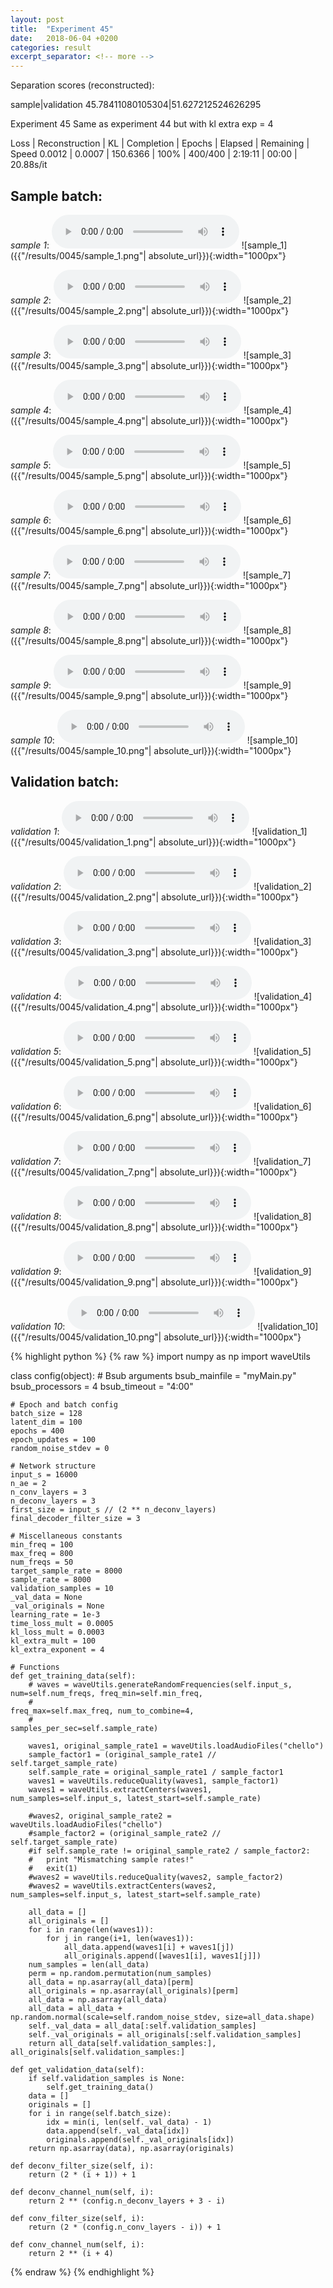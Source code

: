 ```yaml
---
layout: post
title:  "Experiment 45"
date:   2018-06-04 +0200
categories: result
excerpt_separator: <!-- more -->
---
```

Separation scores (reconstructed):

sample|validation
45.78411080105304|51.627212524626295<!-- more -->

Experiment 45
Same as experiment 44 but with kl extra exp = 4

Loss | Reconstruction | KL | Completion | Epochs | Elapsed | Remaining | Speed
0.0012 | 0.0007 | 150.6366 | 100% | 400/400 | 2:19:11 | 00:00 | 20.88s/it

## **Sample batch**:
_sample 1_:
<audio src="/ResultsOverview/results/0045/sample_1.wav" controls preload></audio>
![sample_1]({{"/results/0045/sample_1.png"| absolute_url}}){:width="1000px"}

_sample 2_:
<audio src="/ResultsOverview/results/0045/sample_2.wav" controls preload></audio>
![sample_2]({{"/results/0045/sample_2.png"| absolute_url}}){:width="1000px"}

_sample 3_:
<audio src="/ResultsOverview/results/0045/sample_3.wav" controls preload></audio>
![sample_3]({{"/results/0045/sample_3.png"| absolute_url}}){:width="1000px"}

_sample 4_:
<audio src="/ResultsOverview/results/0045/sample_4.wav" controls preload></audio>
![sample_4]({{"/results/0045/sample_4.png"| absolute_url}}){:width="1000px"}

_sample 5_:
<audio src="/ResultsOverview/results/0045/sample_5.wav" controls preload></audio>
![sample_5]({{"/results/0045/sample_5.png"| absolute_url}}){:width="1000px"}

_sample 6_:
<audio src="/ResultsOverview/results/0045/sample_6.wav" controls preload></audio>
![sample_6]({{"/results/0045/sample_6.png"| absolute_url}}){:width="1000px"}

_sample 7_:
<audio src="/ResultsOverview/results/0045/sample_7.wav" controls preload></audio>
![sample_7]({{"/results/0045/sample_7.png"| absolute_url}}){:width="1000px"}

_sample 8_:
<audio src="/ResultsOverview/results/0045/sample_8.wav" controls preload></audio>
![sample_8]({{"/results/0045/sample_8.png"| absolute_url}}){:width="1000px"}

_sample 9_:
<audio src="/ResultsOverview/results/0045/sample_9.wav" controls preload></audio>
![sample_9]({{"/results/0045/sample_9.png"| absolute_url}}){:width="1000px"}

_sample 10_:
<audio src="/ResultsOverview/results/0045/sample_10.wav" controls preload></audio>
![sample_10]({{"/results/0045/sample_10.png"| absolute_url}}){:width="1000px"}

## **Validation batch**:
_validation 1_:
<audio src="/ResultsOverview/results/0045/validation_1.wav" controls preload></audio>
![validation_1]({{"/results/0045/validation_1.png"| absolute_url}}){:width="1000px"}

_validation 2_:
<audio src="/ResultsOverview/results/0045/validation_2.wav" controls preload></audio>
![validation_2]({{"/results/0045/validation_2.png"| absolute_url}}){:width="1000px"}

_validation 3_:
<audio src="/ResultsOverview/results/0045/validation_3.wav" controls preload></audio>
![validation_3]({{"/results/0045/validation_3.png"| absolute_url}}){:width="1000px"}

_validation 4_:
<audio src="/ResultsOverview/results/0045/validation_4.wav" controls preload></audio>
![validation_4]({{"/results/0045/validation_4.png"| absolute_url}}){:width="1000px"}

_validation 5_:
<audio src="/ResultsOverview/results/0045/validation_5.wav" controls preload></audio>
![validation_5]({{"/results/0045/validation_5.png"| absolute_url}}){:width="1000px"}

_validation 6_:
<audio src="/ResultsOverview/results/0045/validation_6.wav" controls preload></audio>
![validation_6]({{"/results/0045/validation_6.png"| absolute_url}}){:width="1000px"}

_validation 7_:
<audio src="/ResultsOverview/results/0045/validation_7.wav" controls preload></audio>
![validation_7]({{"/results/0045/validation_7.png"| absolute_url}}){:width="1000px"}

_validation 8_:
<audio src="/ResultsOverview/results/0045/validation_8.wav" controls preload></audio>
![validation_8]({{"/results/0045/validation_8.png"| absolute_url}}){:width="1000px"}

_validation 9_:
<audio src="/ResultsOverview/results/0045/validation_9.wav" controls preload></audio>
![validation_9]({{"/results/0045/validation_9.png"| absolute_url}}){:width="1000px"}

_validation 10_:
<audio src="/ResultsOverview/results/0045/validation_10.wav" controls preload></audio>
![validation_10]({{"/results/0045/validation_10.png"| absolute_url}}){:width="1000px"}


{% highlight python %}
{% raw %}
import numpy as np
import waveUtils


class config(object):
	# Bsub arguments
	bsub_mainfile = "myMain.py"
	bsub_processors = 4
	bsub_timeout = "4:00"

	# Epoch and batch config
	batch_size = 128
	latent_dim = 100
	epochs = 400
	epoch_updates = 100
	random_noise_stdev = 0

	# Network structure
	input_s = 16000
	n_ae = 2
	n_conv_layers = 3
	n_deconv_layers = 3
	first_size = input_s // (2 ** n_deconv_layers)
	final_decoder_filter_size = 3

	# Miscellaneous constants
	min_freq = 100
	max_freq = 800
	num_freqs = 50
	target_sample_rate = 8000
	sample_rate = 8000
	validation_samples = 10
	_val_data = None
	_val_originals = None
	learning_rate = 1e-3
	time_loss_mult = 0.0005
	kl_loss_mult = 0.0003
	kl_extra_mult = 100
	kl_extra_exponent = 4

	# Functions
	def get_training_data(self):
		# waves = waveUtils.generateRandomFrequencies(self.input_s, num=self.num_freqs, freq_min=self.min_freq,
		#                                            freq_max=self.max_freq, num_to_combine=4,
		#                                            samples_per_sec=self.sample_rate)

		waves1, original_sample_rate1 = waveUtils.loadAudioFiles("chello")
		sample_factor1 = (original_sample_rate1 // self.target_sample_rate)
		self.sample_rate = original_sample_rate1 / sample_factor1
		waves1 = waveUtils.reduceQuality(waves1, sample_factor1)
		waves1 = waveUtils.extractCenters(waves1, num_samples=self.input_s, latest_start=self.sample_rate)

		#waves2, original_sample_rate2 = waveUtils.loadAudioFiles("chello")
		#sample_factor2 = (original_sample_rate2 // self.target_sample_rate)
		#if self.sample_rate != original_sample_rate2 / sample_factor2:
		#	print "Mismatching sample rates!"
		#	exit(1)
		#waves2 = waveUtils.reduceQuality(waves2, sample_factor2)
		#waves2 = waveUtils.extractCenters(waves2, num_samples=self.input_s, latest_start=self.sample_rate)

		all_data = []
		all_originals = []
		for i in range(len(waves1)):
			for j in range(i+1, len(waves1)):
				all_data.append(waves1[i] + waves1[j])
				all_originals.append([waves1[i], waves1[j]])
		num_samples = len(all_data)
		perm = np.random.permutation(num_samples)
		all_data = np.asarray(all_data)[perm]
		all_originals = np.asarray(all_originals)[perm]
		all_data = np.asarray(all_data)
		all_data = all_data + np.random.normal(scale=self.random_noise_stdev, size=all_data.shape)
		self._val_data = all_data[:self.validation_samples]
		self._val_originals = all_originals[:self.validation_samples]
		return all_data[self.validation_samples:], all_originals[self.validation_samples:]

	def get_validation_data(self):
		if self.validation_samples is None:
			self.get_training_data()
		data = []
		originals = []
		for i in range(self.batch_size):
			idx = min(i, len(self._val_data) - 1)
			data.append(self._val_data[idx])
			originals.append(self._val_originals[idx])
		return np.asarray(data), np.asarray(originals)

	def deconv_filter_size(self, i):
		return (2 * (i + 1)) + 1

	def deconv_channel_num(self, i):
		return 2 ** (config.n_deconv_layers + 3 - i)

	def conv_filter_size(self, i):
		return (2 * (config.n_conv_layers - i)) + 1

	def conv_channel_num(self, i):
		return 2 ** (i + 4)

{% endraw %}
{% endhighlight %}
